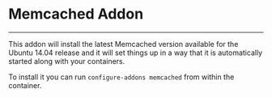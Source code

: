 # Memcached Addon
-----------------

This addon will install the latest Memcached version available for the Ubuntu 14.04
release and it will set things up in a way that it is automatically started along
with your containers.

To install it you can run `configure-addons memcached` from within the container.
